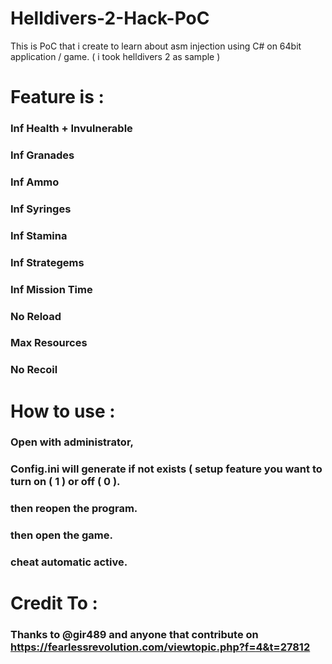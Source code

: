 # Helldivers-2-Hack-PoC
This is PoC that i create to learn about asm injection using C# on 64bit application / game. ( i took helldivers 2 as sample )



# Feature is : 

### Inf Health + Invulnerable

### Inf Granades

### Inf Ammo

### Inf Syringes

### Inf Stamina

### Inf Strategems

### Inf Mission Time

### No Reload

### Max Resources

### No Recoil



# How to use :

### Open with administrator, 

### Config.ini will generate if not exists ( setup feature you want to turn on ( 1 ) or off ( 0 ).
  
### then reopen the program.

### then open the game. 

### cheat automatic active.


# Credit To :
### Thanks to @gir489 and anyone that contribute on https://fearlessrevolution.com/viewtopic.php?f=4&t=27812
